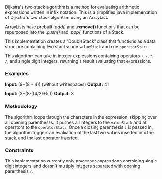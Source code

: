  Dijkstra's two-stack algorithm is a method for evaluating arithmetic expressions written in infix notation. This is a simplified java implementation of Dijkstra's two stack algorithm using an ArrayList.

ArrayLists have prebuilt *.add()* and **.remove()** functions that can be repurposed into the *.push()* and *.pop()* functions of a Stack. 

This implementation creates a "DoubleStack" class that functions as a data structure containing two stacks: one `valueStack` and one `operatorStack`.

This algorithm can take in integer expressions containing operators `+`, `-`, `*`, `/`, and single digit integers, returning a result evaluating that expressions.

### Examples
**Input:** (9+(8 * 4)) (without whitespaces)
**Output:** 41

**Input:** (3*(8-((4/2)+5)))
**Output:** 3

### Methodology
The algorithm loops through the characters in the expression, skipping over all opening parentheses. It pushes all integers to the `valueStack`  and all operators to the `operatorStack`. Once a closing parenthesis *`)`* is passed in, the algorithm triggers an evaluation of the last two values inserted into the stack, and the last operator inserted.

### Constraints
This implementation currently only processes expressions containing single digit integers, and doesn't multiply integers separated with opening parenthesis *`(`*.